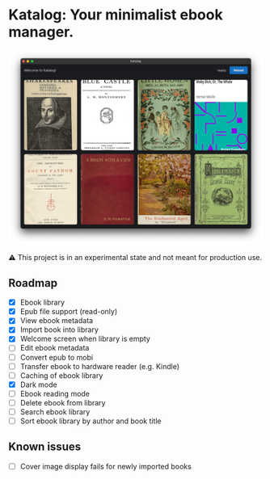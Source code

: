 # Katalog: Your minimalist ebook manager.

![Screenshot of Katalog 0.5](https://github.com/noxan/katalog/blob/66fd1dba2552816c70f4b6b03332d8cdcb3180b4/assets/katalog-0.5.png?raw=true)

⚠️ This project is in an experimental state and not meant for production use.

## Roadmap

- [x] Ebook library
- [x] Epub file support (read-only)
- [x] View ebook metadata
- [x] Import book into library
- [x] Welcome screen when library is empty
- [ ] Edit ebook metadata
- [ ] Convert epub to mobi
- [ ] Transfer ebook to hardware reader (e.g. Kindle)
- [ ] Caching of ebook library
- [x] Dark mode
- [ ] Ebook reading mode
- [ ] Delete ebook from library
- [ ] Search ebook library
- [ ] Sort ebook library by author and book title

## Known issues

- [ ] Cover image display fails for newly imported books
